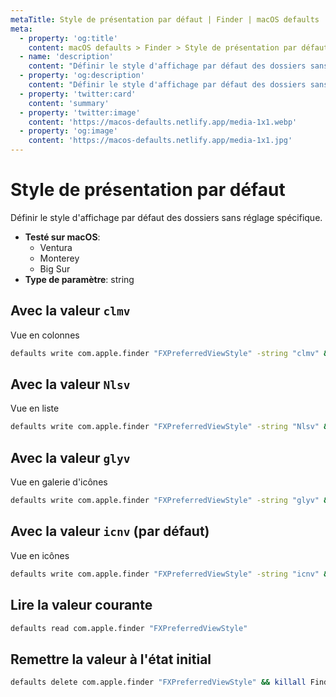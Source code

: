 ```yaml
---
metaTitle: Style de présentation par défaut | Finder | macOS defaults
meta:
  - property: 'og:title'
    content: macOS defaults > Finder > Style de présentation par défaut
  - name: 'description'
    content: "Définir le style d'affichage par défaut des dossiers sans réglage spécifique."
  - property: 'og:description'
    content: "Définir le style d'affichage par défaut des dossiers sans réglage spécifique."
  - property: 'twitter:card'
    content: 'summary'
  - property: 'twitter:image'
    content: 'https://macos-defaults.netlify.app/media-1x1.webp'
  - property: 'og:image'
    content: 'https://macos-defaults.netlify.app/media-1x1.jpg'
---
```


# Style de présentation par défaut

Définir le style d'affichage par défaut des dossiers sans réglage spécifique.

<!-- break lists -->

- **Testé sur macOS**:
  - Ventura
  - Monterey
  - Big Sur
- **Type de paramètre**: string

## Avec la valeur `clmv`

Vue en colonnes

```bash
defaults write com.apple.finder "FXPreferredViewStyle" -string "clmv" && killall Finder
```

## Avec la valeur `Nlsv`

Vue en liste

```bash
defaults write com.apple.finder "FXPreferredViewStyle" -string "Nlsv" && killall Finder
```

## Avec la valeur `glyv`

Vue en galerie d'icônes

```bash
defaults write com.apple.finder "FXPreferredViewStyle" -string "glyv" && killall Finder
```

## Avec la valeur `icnv` (par défaut)

Vue en icônes

```bash
defaults write com.apple.finder "FXPreferredViewStyle" -string "icnv" && killall Finder
```

## Lire la valeur courante

```bash
defaults read com.apple.finder "FXPreferredViewStyle"
```

## Remettre la valeur à l'état initial

```bash
defaults delete com.apple.finder "FXPreferredViewStyle" && killall Finder
```
